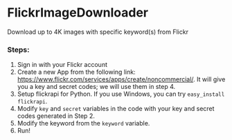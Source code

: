 # FlickrImageDownloader
Download up to 4K images with specific keyword(s) from Flickr

### Steps:
1. Sign in with your Flickr account
2. Create a new App from the following link: https://www.flickr.com/services/apps/create/noncommercial/. It will give you a key and secret codes; we will use them in step 4. 
3. Setup flickrapi for Python. If you use Windows, you can try `easy_install flickrapi`. 
4. Modify `key` and `secret` variables in the code with your key and secret codes generated in Step 2.
5. Modify the keyword from the `keyword` variable. 
6. Run!
